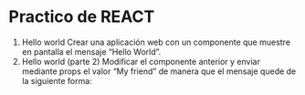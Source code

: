 # Practico de REACT

1. Hello world 
Crear una aplicación web con un componente que muestre en pantalla el mensaje
“Hello World”.
2. Hello world (parte 2)
Modificar el componente anterior y enviar mediante props el valor “My friend” de
manera que el mensaje quede de la siguiente forma:

